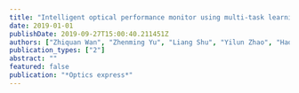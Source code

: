 ```yaml
---
title: "Intelligent optical performance monitor using multi-task learning based artificial neural network"
date: 2019-01-01
publishDate: 2019-09-27T15:00:40.211451Z
authors: ["Zhiquan Wan", "Zhenming Yu", "Liang Shu", "Yilun Zhao", "Haojie Zhang", "Kun Xu"]
publication_types: ["2"]
abstract: ""
featured: false
publication: "*Optics express*"
---
```


